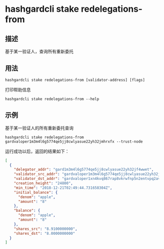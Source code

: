 # hashgardcli stake redelegations-from

## 描述

基于某一验证人，查询所有重新委托

## 用法

```
hashgardcli stake redelegations-from [validator-address] [flags]
```
打印帮助信息
```
hashgardcli stake redelegations-from --help
```

## 示例

基于某一验证人的所有重新委托查询
```
hashgardcli stake redelegations-from gardvaloper1m3m4l6g5774qe5jj8cwlyasue22yh32jmhrxfx --trust-node
```

运行成功以后，返回的结果如下：

```json
[
  {
    "delegator_addr": "gard1m3m4l6g5774qe5jj8cwlyasue22yh32jf4wwet",
    "validator_src_addr": "gardvaloper1m3m4l6g5774qe5jj8cwlyasue22yh32jmhrxfx",
    "validator_dst_addr": "gardvaloper1xn4kvq867rap8vkrwfnp5n2entvpq2avtd0ytq",
    "creation_height": "24800",
    "min_time": "2018-12-21T02:49:44.731658304Z",
    "initial_balance": {
      "denom": "apple",
      "amount": "8"
    },
    "balance": {
      "denom": "apple",
      "amount": "8"
    },
    "shares_src": "8.9100000000",
    "shares_dst": "8.0000000000"
  }
]

```
